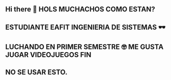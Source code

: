 ## Hi there 👋 HOLS MUCHACHOS COMO ESTAN?
## ESTUDIANTE EAFIT INGENIERIA DE SISTEMAS 🕶️
## LUCHANDO EN PRIMER SEMESTRE 🤓 ME GUSTA JUGAR VIDEOJUEGOS FIN 
## NO SE USAR ESTO.

<!--
**Tomysysty/Tomysysty** is a ✨ _special_ ✨ repository because its `README.md` (this file) appears on your GitHub profile.

Here are some ideas to get you started:

- 🔭 I’m currently working on ...
- 🌱 I’m currently learning ...
- 👯 I’m looking to collaborate on ...
- 🤔 I’m looking for help with ...
- 💬 Ask me about ...
- 📫 How to reach me: ...
- 😄 Pronouns: ...
- ⚡ Fun fact: ...
-->
